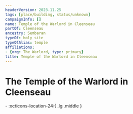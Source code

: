 ```yaml
---
headerVersion: 2023.11.25
tags: [place/building, status/unknown]
campaignInfo: []
name: Temple of the Warlord in Cleenseau
partOf: Cleenseau
ancestry: Sembaran
typeOf: holy site
typeOfAlias: temple
affiliations:
- {org: The Warlord, type: primary}
title: Temple of the Warlord in Cleenseau
---
```

# The Temple of the Warlord in Cleenseau
<div class="grid cards ext-narrow-margin ext-one-column" markdown>
-    :octicons-location-24:{ .lg .middle }   
</div>


